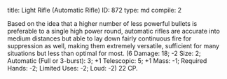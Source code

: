 title:          Light Rifle (Automatic Rifle)
ID:             872
type:           md
compile:        2



Based on the idea that a higher number of less powerful bullets is preferable to a single high power round, automatic rifles are accurate into medium distances but able to lay down fairly continuous fire for suppression as well, making them extremely versatile, sufficient for many situations but less than optimal for most. (6 Damage: 18; -2 Size: 2; Automatic (Full or 3-burst): 3; +1 Telescopic: 5; +1 Mass: -1; Required Hands: -2; Limited Uses: -2; Loud: -2) 22 CP.